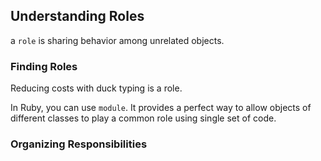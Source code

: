 ## Understanding Roles

a `role` is sharing behavior among unrelated objects.

### Finding Roles

Reducing costs with duck typing is a role.

In Ruby, you can use `module`. It provides a perfect way to allow objects of different classes
to play a common role using single set of code.

### Organizing Responsibilities

